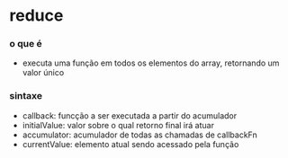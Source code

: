 # reduce

### o que é
- executa uma função em todos os elementos do array, retornando um valor único

### sintaxe
- callback: funcção a ser executada a partir do acumulador 
- initialValue: valor sobre o qual retorno final irá atuar
- accumulator: acumulador de todas as chamadas de callbackFn
- currentValue: elemento atual sendo acessado pela função